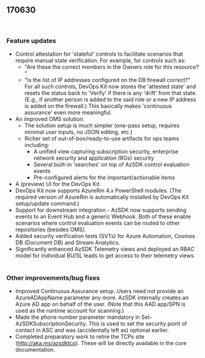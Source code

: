 ﻿## 170630 
 
### Feature updates 
* Control attestation for 'stateful' controls to facilitate scenarios that require manual state verification. For example, for controls such as: 
	* "Are these the correct members in the Owners role for this resource? " 
	* "Is the list of IP addresses configured on the DB firewall correct?" 
For all such controls, DevOps Kit now stores the 'attested state' and resets the status back to 'Verify' if there is any 'drift' from that state. (E.g., if another person is added to the said role or a new IP address is added on the firewall.) This basically makes 'continuous assurance' even more meaningful. 
* An improved OMS solution: 
	* The solution setup is much simpler (one-pass setup, requires minimal user inputs, no JSON editing, etc.)  
	* Richer set of out-of-box/ready-to-use artifacts for ops teams including: 
		* A unified view capturing subscription security, enterprise network security and application (RGs) security 
		* Several built-in 'searches' on top of AzSDK control evaluation events 
		* Pre-configured alerts for the important/actionable items 
* A (preview) UI for the DevOps Kit.
* DevOps Kit now supports AzureRm 4.x PowerShell modules. (The required version of AzureRm is automatically installed by DevOps Kit setup/update command.) 
* Support for downstream integration - AzSDK now supports sending events to an Event Hub and a generic Webhook. Both of these enable scenarios where control evaluation events can be routed to other repositories (besides OMS). 
* Added security verification tests (SVTs) for Azure Automation, Cosmos DB (Document DB) and Stream Analytics. 
* Significantly enhanced AzSDK Telemetry views and deployed an RBAC model for individual BU/SL leads to get access to their telemetry views.  
 
 
### Other improvements/bug fixes 
* Improved Continuous Assurance setup. Users need not provide an AzureADAppName parameter any more. AzSDK internally creates an Azure AD app on behalf of the user. (Note that this AAD app/SPN is used as the runtime account for scanning.) 
* Made the phone number parameter mandatory in Set-AzSDKSubscriptionSecurity. This is used to set the security point of contact in ASC and was (accidentally left as) optional earlier. 
* Completed preparatory work to retire the TCPs site (http://aka.ms/azsdktcp). These will be directly available in the core documentation.  
